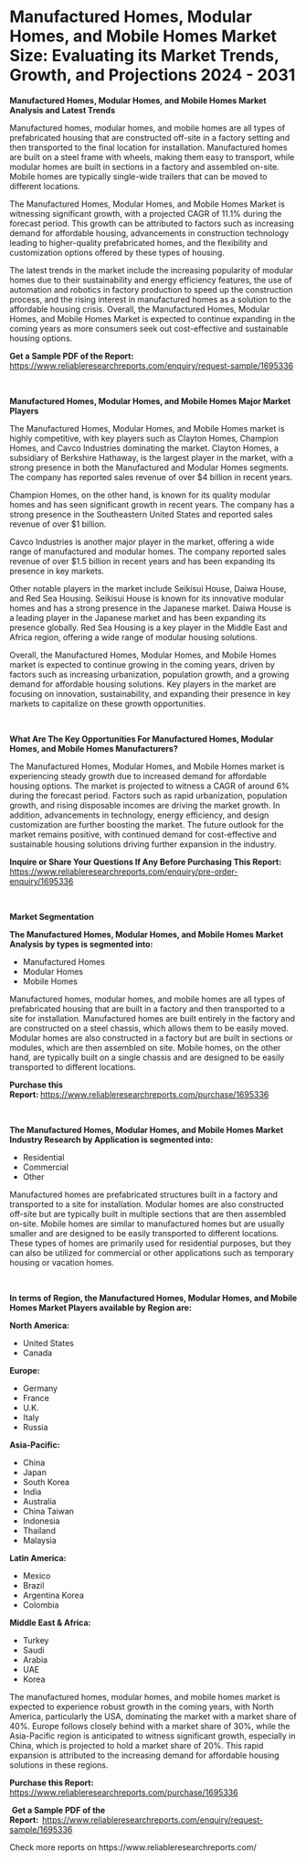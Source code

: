 <p><h1>Manufactured Homes, Modular Homes, and Mobile Homes Market Size: Evaluating its Market Trends, Growth, and Projections 2024 - 2031</h1></p><p><strong>Manufactured Homes, Modular Homes, and Mobile Homes Market Analysis and Latest Trends</strong></p>
<p><p>Manufactured homes, modular homes, and mobile homes are all types of prefabricated housing that are constructed off-site in a factory setting and then transported to the final location for installation. Manufactured homes are built on a steel frame with wheels, making them easy to transport, while modular homes are built in sections in a factory and assembled on-site. Mobile homes are typically single-wide trailers that can be moved to different locations.</p><p>The Manufactured Homes, Modular Homes, and Mobile Homes Market is witnessing significant growth, with a projected CAGR of 11.1% during the forecast period. This growth can be attributed to factors such as increasing demand for affordable housing, advancements in construction technology leading to higher-quality prefabricated homes, and the flexibility and customization options offered by these types of housing.</p><p>The latest trends in the market include the increasing popularity of modular homes due to their sustainability and energy efficiency features, the use of automation and robotics in factory production to speed up the construction process, and the rising interest in manufactured homes as a solution to the affordable housing crisis. Overall, the Manufactured Homes, Modular Homes, and Mobile Homes Market is expected to continue expanding in the coming years as more consumers seek out cost-effective and sustainable housing options.</p></p>
<p><strong>Get a Sample PDF of the Report:&nbsp;</strong> <a href="https://www.reliableresearchreports.com/enquiry/request-sample/1695336">https://www.reliableresearchreports.com/enquiry/request-sample/1695336</a></p>
<p>&nbsp;</p>
<p><strong>Manufactured Homes, Modular Homes, and Mobile Homes Major Market Players</strong></p>
<p><p>The Manufactured Homes, Modular Homes, and Mobile Homes market is highly competitive, with key players such as Clayton Homes, Champion Homes, and Cavco Industries dominating the market. Clayton Homes, a subsidiary of Berkshire Hathaway, is the largest player in the market, with a strong presence in both the Manufactured and Modular Homes segments. The company has reported sales revenue of over $4 billion in recent years.</p><p>Champion Homes, on the other hand, is known for its quality modular homes and has seen significant growth in recent years. The company has a strong presence in the Southeastern United States and reported sales revenue of over $1 billion.</p><p>Cavco Industries is another major player in the market, offering a wide range of manufactured and modular homes. The company reported sales revenue of over $1.5 billion in recent years and has been expanding its presence in key markets.</p><p>Other notable players in the market include Seikisui House, Daiwa House, and Red Sea Housing. Seikisui House is known for its innovative modular homes and has a strong presence in the Japanese market. Daiwa House is a leading player in the Japanese market and has been expanding its presence globally. Red Sea Housing is a key player in the Middle East and Africa region, offering a wide range of modular housing solutions.</p><p>Overall, the Manufactured Homes, Modular Homes, and Mobile Homes market is expected to continue growing in the coming years, driven by factors such as increasing urbanization, population growth, and a growing demand for affordable housing solutions. Key players in the market are focusing on innovation, sustainability, and expanding their presence in key markets to capitalize on these growth opportunities.</p></p>
<p>&nbsp;</p>
<p><strong>What Are The Key Opportunities For Manufactured Homes, Modular Homes, and Mobile Homes Manufacturers?</strong></p>
<p><p>The Manufactured Homes, Modular Homes, and Mobile Homes market is experiencing steady growth due to increased demand for affordable housing options. The market is projected to witness a CAGR of around 6% during the forecast period. Factors such as rapid urbanization, population growth, and rising disposable incomes are driving the market growth. In addition, advancements in technology, energy efficiency, and design customization are further boosting the market. The future outlook for the market remains positive, with continued demand for cost-effective and sustainable housing solutions driving further expansion in the industry.</p></p>
<p><strong>Inquire or Share Your Questions If Any Before Purchasing This Report:</strong> <a href="https://www.reliableresearchreports.com/enquiry/pre-order-enquiry/1695336">https://www.reliableresearchreports.com/enquiry/pre-order-enquiry/1695336</a></p>
<p>&nbsp;</p>
<p><strong>Market Segmentation</strong></p>
<p><strong>The Manufactured Homes, Modular Homes, and Mobile Homes Market Analysis by types is segmented into:</strong></p>
<p><ul><li>Manufactured Homes</li><li>Modular Homes</li><li>Mobile Homes</li></ul></p>
<p><p>Manufactured homes, modular homes, and mobile homes are all types of prefabricated housing that are built in a factory and then transported to a site for installation. Manufactured homes are built entirely in the factory and are constructed on a steel chassis, which allows them to be easily moved. Modular homes are also constructed in a factory but are built in sections or modules, which are then assembled on site. Mobile homes, on the other hand, are typically built on a single chassis and are designed to be easily transported to different locations.</p></p>
<p><strong>Purchase this Report:&nbsp;</strong><a href="https://www.reliableresearchreports.com/purchase/1695336">https://www.reliableresearchreports.com/purchase/1695336</a></p>
<p>&nbsp;</p>
<p><strong>The Manufactured Homes, Modular Homes, and Mobile Homes Market Industry Research by Application is segmented into:</strong></p>
<p><ul><li>Residential</li><li>Commercial</li><li>Other</li></ul></p>
<p><p>Manufactured homes are prefabricated structures built in a factory and transported to a site for installation. Modular homes are also constructed off-site but are typically built in multiple sections that are then assembled on-site. Mobile homes are similar to manufactured homes but are usually smaller and are designed to be easily transported to different locations. These types of homes are primarily used for residential purposes, but they can also be utilized for commercial or other applications such as temporary housing or vacation homes.</p></p>
<p>&nbsp;</p>
<p><strong>In terms of Region, the Manufactured Homes, Modular Homes, and Mobile Homes Market Players available by Region are:</strong></p>
<p>
    <p> <strong> North America: </strong>
        <ul>
            <li>United States</li>
            <li>Canada</li>
        </ul>
        </p> 
    <p> <strong> Europe: </strong>
        <ul>
            <li>Germany</li>
            <li>France</li>
            <li>U.K.</li>
            <li>Italy</li>
            <li>Russia</li>
        </ul>
        </p> 
    <p> <strong> Asia-Pacific: </strong>
        <ul>
            <li>China</li>
            <li>Japan</li>
            <li>South Korea</li>
            <li>India</li>
            <li>Australia</li>
            <li>China Taiwan</li>
            <li>Indonesia</li>
            <li>Thailand</li>
            <li>Malaysia</li>
        </ul>
        </p> 
    <p> <strong> Latin America: </strong>
        <ul>
            <li>Mexico</li>
            <li>Brazil</li>
            <li>Argentina Korea</li>
            <li>Colombia</li>
        </ul>
        </p> 
    <p> <strong> Middle East & Africa: </strong>
        <ul>
            <li>Turkey</li>
            <li>Saudi</li>
            <li>Arabia</li>
            <li>UAE</li>
            <li>Korea</li>
        </ul>
    </p>
    </p>
<p><p>The manufactured homes, modular homes, and mobile homes market is expected to experience robust growth in the coming years, with North America, particularly the USA, dominating the market with a market share of 40%. Europe follows closely behind with a market share of 30%, while the Asia-Pacific region is anticipated to witness significant growth, especially in China, which is projected to hold a market share of 20%. This rapid expansion is attributed to the increasing demand for affordable housing solutions in these regions.</p></p>
<p><strong>Purchase this Report: </strong><a href="https://www.reliableresearchreports.com/purchase/1695336">https://www.reliableresearchreports.com/purchase/1695336</a></p>
<p>&nbsp;<strong>Get a Sample PDF of the Report:&nbsp;&nbsp;</strong><a href="https://www.reliableresearchreports.com/enquiry/request-sample/1695336">https://www.reliableresearchreports.com/enquiry/request-sample/1695336</a></p>
<p><strong></strong></p>
<p>Check more reports on https://www.reliableresearchreports.com/</p>